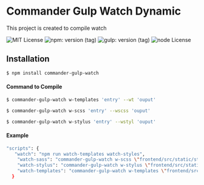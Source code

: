 # Commander Gulp Watch Dynamic

<p>This project is created to compile watch</p>
 
![MIT License](https://img.shields.io/badge/lincense-MIT-yellow?style=for-the-badge) 
![npm: version (tag)](https://img.shields.io/badge/npm-v6.4.3-blue?style=for-the-badge)
![gulp: version (tag)](https://img.shields.io/badge/gulp-v3.9.1-orange?style=for-the-badge)
![node License](https://img.shields.io/badge/node-v8.16.0-green?style=for-the-badge) 


## Installation

```bash
$ npm install commander-gulp-watch
```


#### Command to Compile

```bash
$ commander-gulp-watch w-templates 'entry' --wt 'ouput' 
```
```bash
$ commander-gulp-watch w-scss 'entry' --wscss 'ouput' 
```
```bash
$ commander-gulp-watch w-stylus 'entry' --wstyl 'ouput' 
```

#### Example

```bash
"scripts": {
   "watch": "npm run watch-templates watch-styles",
    "watch-sass": "commander-gulp-watch w-scss \"frontend/src/static/styles/*.scss\" \"frontend/src/static/styles/**/*.scss\" --wscss \"docs/styles/\"",
    "watch-stylus": "commander-gulp-watch w-stylus \"frontend/src/static/styles/*.styl\" \"frontend/src/static/styles/**/*.styl\" --wstyl \"docs/styles/\"",
    "watch-templates": "commander-gulp-watch w-templates \"frontend/src/templates/*.pug\" \"frontend/src/templates/**/*.pug\" --wt \"docs/\""
  }
```
